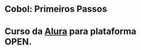 # Cobol: Primeiros Passos

# Curso da [Alura](https://www.alura.com.br/curso-online-cobol-primeiros-passos) para plataforma OPEN.
